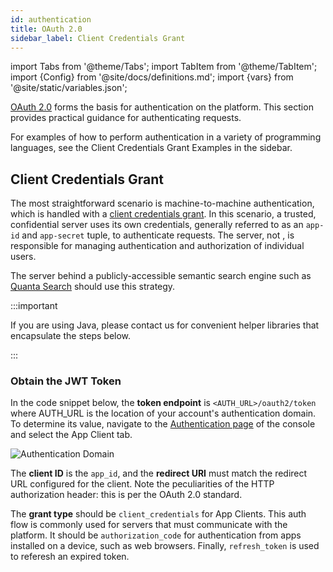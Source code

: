 ```yaml
---
id: authentication
title: OAuth 2.0
sidebar_label: Client Credentials Grant
---
```


import Tabs from '@theme/Tabs';
import TabItem from '@theme/TabItem';
import {Config} from '@site/docs/definitions.md';
import {vars} from '@site/static/variables.json';

[OAuth 2.0](https://oauth.net/2/) forms the basis for authentication on the
platform. This section provides practical guidance for authenticating requests.

For examples of how to perform authentication in a variety of programming
languages, see the Client Credentials Grant Examples in the sidebar.

## Client Credentials Grant

The most straightforward scenario is machine-to-machine authentication, which is
handled with a [client credentials
grant](https://tools.ietf.org/html/rfc6749#section-4.4). In this scenario, a
trusted, confidential server uses its own credentials, generally referred to as
an `app-id` and `app-secret` tuple, to authenticate requests. The server,
not <Config v="names.product"/>, is responsible for managing authentication and authorization
of individual users.

The server behind a publicly-accessible semantic search engine such as [Quanta
Search](https://quantasearch.club/) should use this strategy.

:::important

If you are using Java, please contact us for convenient helper libraries that
encapsulate the steps below.

:::

### Obtain the JWT Token

In the code snippet below, the **token endpoint** is `<AUTH_URL>/oauth2/token`
where AUTH_URL is the location of your account's authentication domain.
To determine its value, navigate to the [Authentication page](
https://console.vectara.com/authentication) of the console and select the
App Client tab.

![Authentication Domain](/img/auth_domain.png)

The **client ID** is the `app_id`, and the **redirect URI**
must match the redirect URL configured for the client. Note the peculiarities
of the HTTP authorization header: this is per the OAuth 2.0 standard.

The **grant type** should be `client_credentials` for App Clients. This auth
flow is commonly used for servers that must communicate with the platform. It
should be `authorization_code` for authentication from apps installed on a
device, such as web browsers. Finally, `refresh_token` is used to referesh
an expired token.
